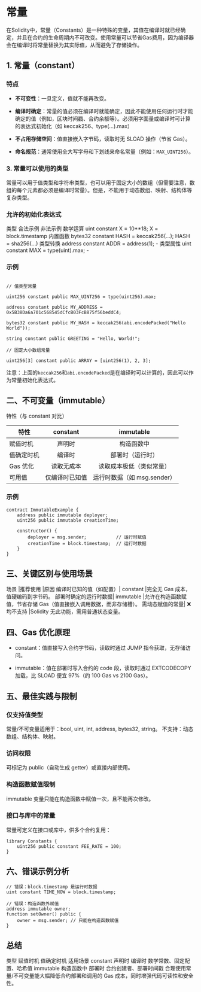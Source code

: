 # 常量

在Solidity中，常量（Constants）是一种特殊的变量，其值在编译时就已经确定，并且在合约的生命周期内不可改变。使用常量可以节省Gas费用，因为编译器会在编译时将常量替换为其实际值，从而避免了存储操作。

## 1. 常量（constant）

### 特点

- **不可变性**：一旦定义，值就不能再改变。

- **编译时确定**：常量的值必须在编译时就能确定，因此不能使用任何运行时才能确定的值（例如，区块时间戳、合约余额等）。必须用字面量或编译时可计算的表达式初始化（如 keccak256、type(...).max）

- **不占用存储空间**：值直接嵌入字节码，读取时无 SLOAD 操作（节省 Gas）。

- **命名规范**：通常使用全大写字母和下划线来命名常量（例如：`MAX_UINT256`）。

### 3. 常量可以使用的类型

常量可以用于值类型和字符串类型，也可以用于固定大小的数组（但需要注意，数组的每个元素都必须是编译时常量）。但是，不能用于动态数组、映射、结构体等复杂类型。

### 允许的初始化表达式

类型 合法示例 非法示例
数学运算 uint constant X = 10**18; X = block.timestamp
内置函数 bytes32 constant HASH = keccak256(...); HASH = sha256(...)
类型转换 address constant ADDR = address(1); -
类型属性 uint constant MAX = type(uint).max; -

### 示例

```solidity

// 值类型常量

uint256 constant public MAX_UINT256 = type(uint256).max;

address constant public MY_ADDRESS = 0x5B38Da6a701c568545dCfcB03FcB875f56beddC4;

bytes32 constant public MY_HASH = keccak256(abi.encodePacked("Hello World"));

string constant public GREETING = "Hello, World!";

// 固定大小数组常量

uint256[3] constant public ARRAY = [uint256(1), 2, 3];

```

注意：上面的`keccak256`和`abi.encodePacked`是在编译时可以计算的，因此可以作为常量初始化表达式。

## 二、不可变量（immutable）

特性（与 constant 对比）

特性 |constant| immutable
----- |:-------:|:---------:
赋值时机| 声明时| 构造函数中
值确定时机| 编译时| 部署时（运行时）
Gas 优化 |读取无成本| 读取成本极低（类似常量）
可用值 |仅编译时已知值| 运行时数据（如 msg.sender）

### 示例

```solidity
contract ImmutableExample {
    address public immutable deployer;
    uint256 public immutable creationTime;

    constructor() {
        deployer = msg.sender;           // 运行时赋值
        creationTime = block.timestamp;  // 运行时数据
    }
}
```

## 三、关键区别与使用场景

场景 |推荐使用 |原因
编译时已知的值（如配置）| constant |完全无 Gas 成本，值硬编码到字节码。
部署时确定的运行时数据| immutable |允许在构造函数赋值，节省存储 Gas（值直接嵌入调用数据，而非存储槽）。
需动态赋值的常量| ❌ 均不支持 |Solidity 无此功能，需用普通状态变量。

## 四、Gas 优化原理

- constant：值直接写入合约字节码，读取时通过 JUMP 指令获取，无存储访问。

- immutable：值在部署时写入合约的 code 段，读取时通过 EXTCODECOPY 加载，比 SLOAD 便宜 97%（约 100 Gas vs 2100 Gas）。

## 五、最佳实践与限制

### 仅支持值类型

常量/不可变量适用于：bool, uint, int, address, bytes32, string。
不支持：动态数组、结构体、映射。

### 访问权限

可标记为 public（自动生成 getter）或直接内部使用。

### 构造函数赋值限制

immutable 变量只能在构造函数中赋值一次，且不能再次修改。

### 接口与库中的常量

常量可定义在接口或库中，供多个合约复用：

```solidity
library Constants {
    uint256 public constant FEE_RATE = 100;
}
```

## 六、错误示例分析

```solidity
// 错误：block.timestamp 是运行时数据
uint constant TIME_NOW = block.timestamp;

// 错误：构造函数外赋值
address immutable owner;
function setOwner() public {
    owner = msg.sender; // 只能在构造函数赋值
}
```

## 总结

类型 赋值时机 值确定时机 适用场景
constant 声明时 编译时 数学常数、固定配置、哈希值
immutable 构造函数中 部署时 合约创建者、部署时间戳
合理使用常量/不可变量能大幅降低合约部署和调用的 Gas 成本，同时增强代码可读性和安全性。
